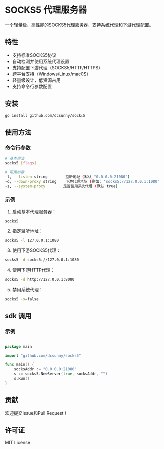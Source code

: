 # SOCKS5 代理服务器

一个轻量级、高性能的SOCKS5代理服务器，支持系统代理和下游代理配置。

## 特性

- 支持标准SOCKS5协议
- 自动检测并使用系统代理设置
- 支持配置下游代理（SOCKS5/HTTP/HTTPS）
- 跨平台支持（Windows/Linux/macOS）
- 轻量级设计，低资源占用
- 支持命令行参数配置

## 安装

```bash
go install github.com/dcsunny/socks5
```

## 使用方法

### 命令行参数

```bash
# 基本用法
socks5 [flags]

# 可用参数
-l, --listen string        监听地址 (默认 "0.0.0.0:21080")
-d, --down-proxy string    下游代理地址 (例如: "socks5://127.0.0.1:1080" 或 "http://127.0.0.1:8080")
-s, --system-proxy        是否使用系统代理 (默认 true)
```

### 示例

1. 启动基本代理服务器：
```bash
socks5
```

2. 指定监听地址：
```bash
socks5 -l 127.0.0.1:1080
```

3. 使用下游SOCKS5代理：
```bash
socks5 -d socks5://127.0.0.1:1080
```

4. 使用下游HTTP代理：
```bash
socks5 -d http://127.0.0.1:8080
```

5. 禁用系统代理：
```bash
socks5 -s=false
```

## sdk 调用
### 示例
``` go

package main

import "github.com/dcsunny/socks5"

func main() {
	socksAddr := "0.0.0.0:21080"
	s := socks5.NewServer(true, socksAddr, "")
	s.Run()
}

```

## 贡献

欢迎提交Issue和Pull Request！

## 许可证

MIT License

